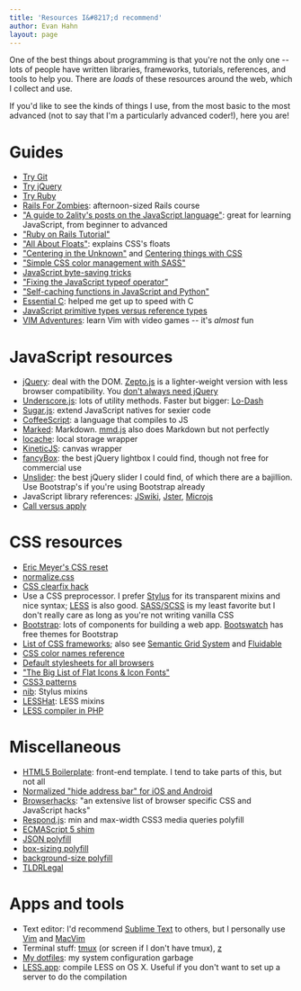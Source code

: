 ```yaml
---
title: 'Resources I&#8217;d recommend'
author: Evan Hahn
layout: page
---
```

One of the best things about programming is that you're not the only one -- lots of people have written libraries, frameworks, tutorials, references, and tools to help you. There are *loads* of these resources around the web, which I collect and use.

If you'd like to see the kinds of things I use, from the most basic to the most advanced (not to say that I'm a particularly advanced coder!), here you are!

# Guides

*   [Try Git][1]
*   [Try jQuery][2]
*   [Try Ruby][3]
*   [Rails For Zombies][4]: afternoon-sized Rails course
*   ["A guide to 2ality's posts on the JavaScript language"][5]: great for learning JavaScript, from beginner to advanced
*   ["Ruby on Rails Tutorial"][6]
*   ["All About Floats"][7]: explains CSS's floats
*   ["Centering in the Unknown"][8] and [Centering things with CSS][9]
*   ["Simple CSS color management with SASS"][10]
*   [JavaScript byte-saving tricks][11]
*   ["Fixing the JavaScript typeof operator"][12]
*   ["Self-caching functions in JavaScript and Python"][13]
*   [Essential C][14]: helped me get up to speed with C
*   [JavaScript primitive types versus reference types][15]
*   [VIM Adventures][16]: learn Vim with video games -- it's *almost* fun

# JavaScript resources

*   [jQuery][17]: deal with the DOM. [Zepto.js][18] is a lighter-weight version with less browser compatibility. You [don't always need jQuery][19]
*   [Underscore.js][20]: lots of utility methods. Faster but bigger: [Lo-Dash][21]
*   [Sugar.js][22]: extend JavaScript natives for sexier code
*   [CoffeeScript][23]: a language that compiles to JS
*   [Marked][24]: Markdown. [mmd.js][25] also does Markdown but not perfectly
*   [locache][26]: local storage wrapper
*   [KineticJS][27]: canvas wrapper
*   [fancyBox][28]: the best jQuery lightbox I could find, though not free for commercial use
*   [Unslider][29]: the best jQuery slider I could find, of which there are a bajillion. Use Bootstrap's if you're using Bootstrap already
*   JavaScript library references: [JSwiki][30], [Jster][31], [Microjs][32]
*   [Call versus apply][33]

# CSS resources

*   [Eric Meyer's CSS reset][34]
*   [normalize.css][35]
*   [CSS clearfix hack][36]
*   Use a CSS preprocessor. I prefer [Stylus][37] for its transparent mixins and nice syntax; [LESS][38] is also good. [SASS/SCSS][39] is my least favorite but I don't really care as long as you're not writing vanilla CSS
*   [Bootstrap][40]: lots of components for building a web app. [Bootswatch][41] has free themes for Bootstrap
*   [List of CSS frameworks][42]; also see [Semantic Grid System][43] and [Fluidable][44]
*   [CSS color names reference][45]
*   [Default stylesheets for all browsers][46]
*   ["The Big List of Flat Icons & Icon Fonts"][47]
*   [CSS3 patterns][48]
*   [nib][49]: Stylus mixins
*   [LESSHat][50]: LESS mixins
*   [LESS compiler in PHP][51]

# Miscellaneous

*   [HTML5 Boilerplate][52]: front-end template. I tend to take parts of this, but not all
*   [Normalized "hide address bar" for iOS and Android][53]
*   [Browserhacks][54]: "an extensive list of browser specific CSS and JavaScript hacks"
*   [Respond.js][55]: min and max-width CSS3 media queries polyfill
*   [ECMAScript 5 shim][56]
*   [JSON polyfill][57]
*   [box-sizing polyfill][58]
*   [background-size polyfill][59]
*   [TLDRLegal][60]

# Apps and tools

*   Text editor: I'd recommend [Sublime Text][61] to others, but I personally use [Vim][62] and [MacVim][63]
*   Terminal stuff: [tmux][64] (or screen if I don't have tmux), [z][65]
*   [My dotfiles][66]: my system configuration garbage
*   [LESS.app][67]: compile LESS on OS X. Useful if you don't want to set up a server to do the compilation

 [1]: http://www.codeschool.com/courses/try-git
 [2]: http://www.codeschool.com/courses/try-jquery
 [3]: http://www.codeschool.com/courses/try-ruby
 [4]: http://www.codeschool.com/courses/rails-for-zombies-redux
 [5]: http://www.2ality.com/2012/08/guide-jslang.html
 [6]: https://www.railstutorial.org/
 [7]: http://css-tricks.com/all-about-floats/
 [8]: http://css-tricks.com/centering-in-the-unknown/
 [9]: http://designshack.net/articles/css/how-to-center-anything-with-css/
 [10]: http://blog.12spokes.com/web-design-development/simple-css-color-management-with-sass/
 [11]: https://github.com/jed/140bytes/wiki/Byte-saving-techniques
 [12]: https://javascriptweblog.wordpress.com/2011/08/08/fixing-the-javascript-typeof-operator/
 [13]: http://davidchambersdesign.com/self-caching-functions-in-javascript-and-python/
 [14]: http://cslibrary.stanford.edu/101/EssentialC.pdf
 [15]: http://evanhahn.com/wp-content/uploads/2013/03/JavaScript-primitive-types-vs.-reference-types.txt
 [16]: http://vim-adventures.com/
 [17]: http://jquery.com/
 [18]: http://zeptojs.com/
 [19]: /doing-without-jquery
 [20]: http://underscorejs.org/
 [21]: http://lodash.com/
 [22]: http://sugarjs.com/
 [23]: http://coffeescript.org/
 [24]: https://github.com/chjj/marked
 [25]: https://github.com/p01/mmd.js
 [26]: https://github.com/d0ugal/locache
 [27]: http://www.kineticjs.com/
 [28]: http://fancyapps.com/fancybox/
 [29]: http://unslider.com/
 [30]: http://jswiki.org/
 [31]: http://jster.net/
 [32]: http://microjs.com
 [33]: http://evanhahn.com/wp-content/uploads/2013/03/JavaScript-call-versus-apply.txt
 [34]: http://meyerweb.com/eric/tools/css/reset/
 [35]: https://github.com/necolas/normalize.css
 [36]: http://nicolasgallagher.com/micro-clearfix-hack/
 [37]: http://learnboost.github.com/stylus/
 [38]: http://lesscss.org/
 [39]: http://sass-lang.com/
 [40]: http://twitter.github.com/bootstrap/
 [41]: http://bootswatch.com/
 [42]: http://usablica.github.com/front-end-frameworks/compare.html
 [43]: http://semantic.gs/
 [44]: http://fluidable.com/
 [45]: http://www.147colors.com/
 [46]: http://stackoverflow.com/a/6867287/804100
 [47]: http://css-tricks.com/flat-icons-icon-fonts/
 [48]: http://lea.verou.me/css3patterns/
 [49]: http://visionmedia.github.com/nib/
 [50]: http://lesshat.com/
 [51]: http://leafo.net/lessphp/
 [52]: http://html5boilerplate.com/
 [53]: https://gist.github.com/scottjehl/1183357
 [54]: http://www.browserhacks.com/
 [55]: http://j.mp/respondjs
 [56]: https://github.com/kriskowal/es5-shim
 [57]: http://bestiejs.github.com/json3/
 [58]: http://github.com/Schepp/box-sizing-polyfill
 [59]: https://github.com/louisremi/background-size-polyfill
 [60]: http://www.tldrlegal.com/
 [61]: http://www.sublimetext.com/
 [62]: http://vim.org/
 [63]: https://code.google.com/p/macvim/
 [64]: http://tmux.sourceforge.net/
 [65]: https://github.com/rupa/z
 [66]: https://github.com/evanhahn/dotfiles
 [67]: http://incident57.com/less/
